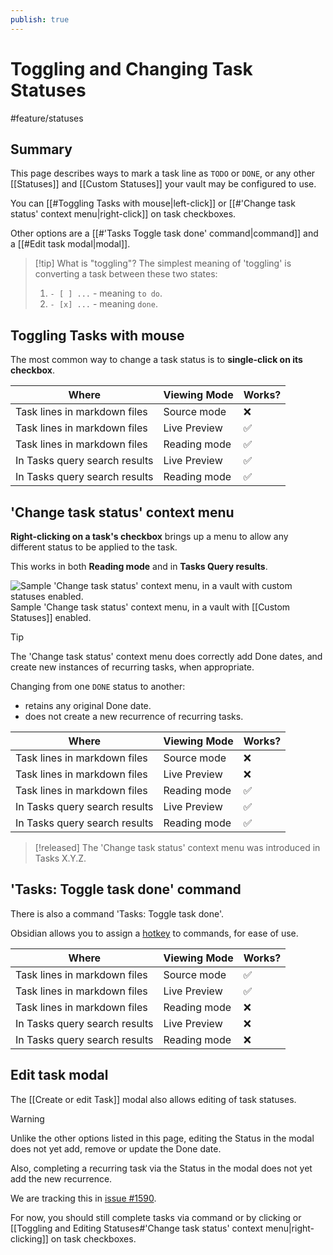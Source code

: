 ```yaml
---
publish: true
---
```


# Toggling and Changing Task Statuses

<span class="related-pages">#feature/statuses</span>

## Summary

This page describes ways to mark a task line as `TODO` or `DONE`, or any other [[Statuses]] and [[Custom Statuses]] your vault may be configured to use.

You can [[#Toggling Tasks with mouse|left-click]] or [[#'Change task status' context menu|right-click]] on task checkboxes.

Other options are a [[#'Tasks Toggle task done' command|command]] and a [[#Edit task modal|modal]].

> [!tip] What is "toggling"?
> The simplest meaning of 'toggling' is converting a task between these two states:
>
> 1. `- [ ] ...` - meaning `to do`.
> 2. `- [x] ...` - meaning `done`.

## Toggling Tasks with mouse

The most common way to change a task status is to **single-click on its checkbox**.

| Where                         | Viewing Mode | Works? |
| ----------------------------- | ------------ | ------ |
| Task lines in markdown files  | Source mode  | ❌     |
| Task lines in markdown files  | Live Preview | ✅     |
| Task lines in markdown files  | Reading mode | ✅     |
| In Tasks query search results | Live Preview | ✅     |
| In Tasks query search results | Reading mode | ✅     |

## 'Change task status' context menu

**Right-clicking on a task's checkbox** brings up a menu to allow any different status to be applied to the task.

This works in both **Reading mode** and in **Tasks Query results**.

![Sample 'Change task status' context menu, in a vault with custom statuses enabled.](change-status-context-menu-with-custom-statuses.png)
<span class="caption">Sample 'Change task status' context menu, in a vault with [[Custom Statuses]] enabled.</span>

> [!tip]
> The 'Change task status' context menu does correctly add Done dates, and create new instances of recurring tasks, when appropriate.

Changing from one `DONE` status to another:

- retains any original Done date.
- does not create a new recurrence of recurring tasks.

| Where                         | Viewing Mode | Works? |
| ----------------------------- | ------------ | ------ |
| Task lines in markdown files  | Source mode  | ❌     |
| Task lines in markdown files  | Live Preview | ❌     |
| Task lines in markdown files  | Reading mode | ✅     |
| In Tasks query search results | Live Preview | ✅     |
| In Tasks query search results | Reading mode | ✅     |

> [!released]
> The 'Change task status' context menu was introduced in Tasks X.Y.Z.

## 'Tasks: Toggle task done' command

There is also a command 'Tasks: Toggle task done'.

Obsidian allows you to assign a [hotkey](https://help.obsidian.md/Customization/Custom+hotkeys) to commands, for ease of use.

| Where                         | Viewing Mode | Works? |
| ----------------------------- | ------------ | ------ |
| Task lines in markdown files  | Source mode  | ✅     |
| Task lines in markdown files  | Live Preview | ✅     |
| Task lines in markdown files  | Reading mode | ❌     |
| In Tasks query search results | Live Preview | ❌     |
| In Tasks query search results | Reading mode | ❌     |

## Edit task modal

The [[Create or edit Task]] modal also allows editing of task statuses.

> [!warning]
> Unlike the other options listed in this page, editing the Status in the modal does not yet add, remove or update the Done date.
>
> Also, completing a recurring task via the Status in the modal does not yet add the new recurrence.
>
> We are tracking this in [issue #1590](https://github.com/obsidian-tasks-group/obsidian-tasks/issues/1590).
>
> For now, you should still complete tasks via command or by clicking or [[Toggling and Editing Statuses#'Change task status' context menu|right-clicking]] on task checkboxes.
